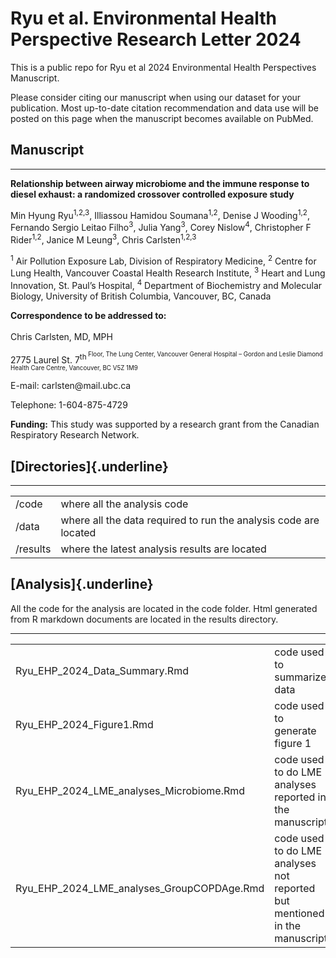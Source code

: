 # Ryu et al. Environmental Health Perspective Research Letter 2024

This is a public repo for Ryu et al 2024 Environmental Health Perspectives Manuscript.

Please consider citing our manuscript when using our dataset for your publication. Most up-to-date citation recommendation and data use will be posted on this page when the manuscript becomes available on PubMed.

## Manuscript

------------------------------------------------------------------------

**Relationship between airway microbiome and the immune response to diesel exhaust: a randomized crossover controlled exposure study**

Min Hyung Ryu<sup>1,2,3</sup>, Illiassou Hamidou Soumana<sup>1,2</sup>, Denise J Wooding<sup>1,2</sup>, Fernando Sergio Leitao Filho<sup>3</sup>, Julia Yang<sup>3</sup>, Corey Nislow<sup>4</sup>, Christopher F Rider<sup>1,2</sup>, Janice M Leung<sup>3</sup>, Chris Carlsten<sup>1,2,3</sup>

<sup>1</sup> Air Pollution Exposure Lab, Division of Respiratory Medicine, <sup>2</sup> Centre for Lung Health, Vancouver Coastal Health Research Institute, <sup>3</sup> Heart and Lung Innovation, St. Paul’s Hospital, <sup>4</sup> Department of Biochemistry and Molecular Biology, University of British Columbia, Vancouver, BC, Canada

**Correspondence to be addressed to:**\
\
Chris Carlsten, MD, MPH

2775 Laurel St. 7<sup>th<sup> Floor, The Lung Center, Vancouver General Hospital – Gordon and Leslie Diamond Health Care Centre, Vancouver, BC V5Z 1M9

E-mail: carlsten\@mail.ubc.ca

Telephone: 1-604-875-4729

**Funding:** This study was supported by a research grant from the Canadian Respiratory Research Network.

## [Directories]{.underline}

------------------------------------------------------------------------

|          |                                                                  |
|---------------|---------------------------------------------------------|
| /code    | where all the analysis code                                      |
| /data    | where all the data required to run the analysis code are located |
| /results | where the latest analysis results are located                    |

## [Analysis]{.underline}

All the code for the analysis are located in the code folder. Html generated from R markdown documents are located in the results directory.

------------------------------------------------------------------------

|                                            |                                                                           |
|---------------------------|---------------------------------------------|
| Ryu_EHP_2024_Data_Summary.Rmd              | code used to summarize data                                               |
| Ryu_EHP_2024_Figure1.Rmd                   | code used to generate figure 1                                            |
| Ryu_EHP_2024_LME_analyses_Microbiome.Rmd   | code used to do LME analyses reported in the manuscript                   |
| Ryu_EHP_2024_LME_analyses_GroupCOPDAge.Rmd | code used to do LME analyses not reported but mentioned in the manuscript |
